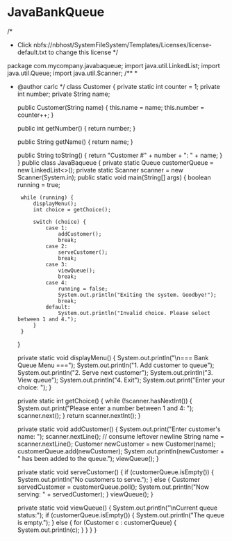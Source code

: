 # JavaBankQueue
/*
 * Click nbfs://nbhost/SystemFileSystem/Templates/Licenses/license-default.txt to change this license
 */

package com.mycompany.javabaqueue;
import java.util.LinkedList;
import java.util.Queue;
import java.util.Scanner;
/**
 *
 * @author carlc
 */
class Customer {
    private static int counter = 1;
    private int number;
    private String name;

    public Customer(String name) {
        this.name = name;
        this.number = counter++;
    }

    public int getNumber() {
        return number;
    }

    public String getName() {
        return name;
    }

    public String toString() {
        return "Customer #" + number + ": " + name;
    }
}
public class JavaBaqueue {
 private static Queue<Customer> customerQueue = new LinkedList<>();
    private static Scanner scanner = new Scanner(System.in);
    public static void main(String[] args) {
         boolean running = true;

        while (running) {
            displayMenu();
            int choice = getChoice();

            switch (choice) {
                case 1:
                    addCustomer();
                    break;
                case 2:
                    serveCustomer();
                    break;
                case 3:
                    viewQueue();
                    break;
                case 4:
                    running = false;
                    System.out.println("Exiting the system. Goodbye!");
                    break;
                default:
                    System.out.println("Invalid choice. Please select between 1 and 4.");
            }
        }
    }

    private static void displayMenu() {
        System.out.println("\n=== Bank Queue Menu ===");
        System.out.println("1. Add customer to queue");
        System.out.println("2. Serve next customer");
        System.out.println("3. View queue");
        System.out.println("4. Exit");
        System.out.print("Enter your choice: ");
    }

    private static int getChoice() {
        while (!scanner.hasNextInt()) {
            System.out.print("Please enter a number between 1 and 4: ");
            scanner.next();
        }
        return scanner.nextInt();
    }

    private static void addCustomer() {
        System.out.print("Enter customer's name: ");
        scanner.nextLine(); // consume leftover newline
        String name = scanner.nextLine();
        Customer newCustomer = new Customer(name);
        customerQueue.add(newCustomer);
        System.out.println(newCustomer + " has been added to the queue.");
        viewQueue();
    }

    private static void serveCustomer() {
        if (customerQueue.isEmpty()) {
            System.out.println("No customers to serve.");
        } else {
            Customer servedCustomer = customerQueue.poll();
            System.out.println("Now serving: " + servedCustomer);
        }
        viewQueue();
    }

    private static void viewQueue() {
        System.out.println("\nCurrent queue status:");
        if (customerQueue.isEmpty()) {
            System.out.println("The queue is empty.");
        } else {
            for (Customer c : customerQueue) {
                System.out.println(c);
            }
        }
    }
}
    

     
